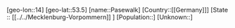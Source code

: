 ﻿---
location: [53.5,14]
type: City
tags:
- geo/City


SpocWebEntityId: 33256
isDeleted: false
confidential: public

---
[geo-lon::14]
[geo-lat::53.5]
[name::Pasewalk]
[Country::[[Germany]]]
[State :: [[../../Mecklenburg-Vorpommern]] ]
[Population::]
[Unknown::]

